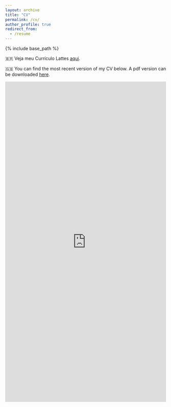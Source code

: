 ```yaml
---
layout: archive
title: "CV"
permalink: /cv/
author_profile: true
redirect_from:
  - /resume
---
```


{% include base_path %}

:brazil: Veja meu Currículo Lattes [aqui](http://lattes.cnpq.br/3901837886824021).

:uk: You can find the most recent version of my CV below. A pdf version can be downloaded [here](https://oliveirathiago.github.io/files/CV_ThiagoROliveira_Apr2022.pdf).

<html lang="en" style="width:100%; height:50000%;">
  <body style="width:100%; height:50000%; margin:0;">
    <iframe src="https://docs.google.com/gview?url=https://oliveirathiago.github.io/files/CV_ThiagoROliveira_Apr2022.pdf&embedded=true" style="width:100%; height:1000px;" frameborder="0"></iframe>
  </body>
</html>

